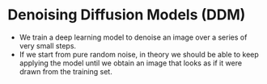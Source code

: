 # Denoising Diffusion Models (DDM)

* We train a deep learning model to denoise an image over a series of very small steps.&#x20;
* If we start from pure random noise, in theory we should be able to keep applying the model until we obtain an image that looks as if it were drawn from the training set.
